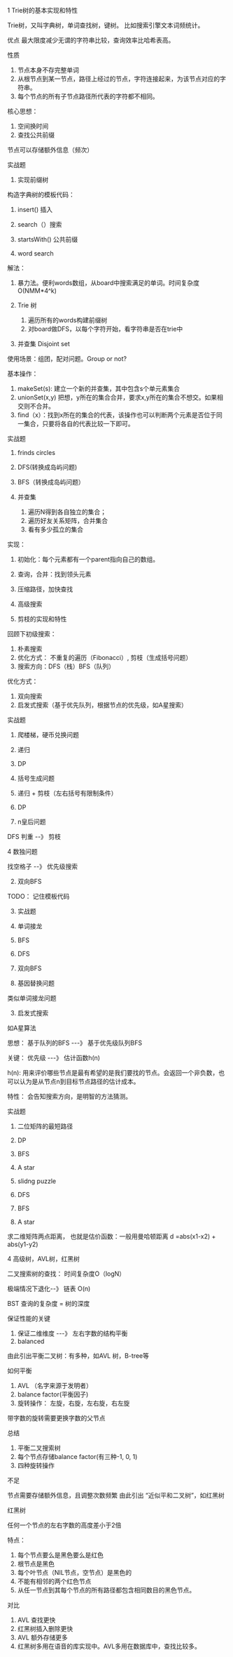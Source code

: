 1 Trie树的基本实现和特性

Trie树，又叫字典树，单词查找树，键树。
比如搜索引擎文本词频统计。

优点 最大限度减少无谓的字符串比较，查询效率比哈希表高。

性质

1. 节点本身不存完整单词
2. 从根节点到某一节点，路径上经过的节点，字符连接起来，为该节点对应的字符串。
3. 每个节点的所有子节点路径所代表的字符都不相同。

核心思想： 

1. 空间换时间
2. 查找公共前缀

节点可以存储额外信息（频次）

实战题

1. 实现前缀树

构造字典树的模板代码：

1. insert() 插入
2. search（）搜索
3. startsWith() 公共前缀

2. word search

解法：

1. 暴力法。便利words数组，从board中搜索满足的单词。时间复杂度O(NMM*4^k) 
2. Trie 树
   1. 遍历所有的words构建前缀树 
   2. 对board做DFS，以每个字符开始，看字符串是否在trie中

2. 并查集 Disjoint set

使用场景：组团，配对问题。Group or not?

基本操作：

1. makeSet(s): 建立一个新的并查集，其中包含s个单元素集合
2. unionSet(x,y) 把想，y所在的集合合并，要求x,y所在的集合不想交。如果相交则不合并。
3. find（x）：找到x所在的集合的代表，该操作也可以判断两个元素是否位于同一集合，只要将各自的代表比较一下即可。

实战题

1. frinds circles

1. DFS(转换成岛屿问题)
2. BFS（转换成岛屿问题）
3. 并查集
   1. 遍历N得到各自独立的集合；
   2. 遍历好友关系矩阵，合并集合
   3. 看有多少孤立的集合

实现：

1. 初始化：每个元素都有一个parent指向自己的数组。
2. 查询，合并：找到领头元素
3. 压缩路径，加快查找

3. 高级搜索

1. 剪枝的实现和特性

回顾下初级搜索：

1. 朴素搜索
2. 优化方式： 不重复的遍历（Fibonacci）, 剪枝（生成括号问题）
3. 搜索方向：DFS（栈）BFS（队列）

优化方式：

1. 双向搜索
2. 启发式搜索（基于优先队列，根据节点的优先级，如A星搜索）

实战题

1. 爬楼梯，硬币兑换问题

1. 递归
2. DP

2. 括号生成问题

1. 递归 + 剪枝（左右括号有限制条件）
2. DP

3. n皇后问题

DFS 判重 --》 剪枝

4 数独问题

找空格子 --》 优先级搜索

2. 双向BFS

TODO： 记住模板代码

3. 实战题

1. 单词接龙

1. BFS
2. DFS
3. 双向BFS

2. 基因替换问题

类似单词接龙问题

3. 启发式搜索

如A星算法

思想： 基于队列的BFS ---》 基于优先级队列BFS

关键： 优先级 ---》 估计函数h(n)

h(n): 用来评价哪些节点是最有希望的是我们要找的节点。会返回一个非负数，也可以认为是从节点n到目标节点路径的估计成本。

特性： 会告知搜索方向，是明智的方法猜测。

实战题

1. 二位矩阵的最短路径

1. DP
2. BFS
3. A star

2. slidng puzzle

1. DFS
2. BFS
3. A star

求二维矩阵两点距离， 也就是估价函数：一般用曼哈顿距离 d =abs(x1-x2) + abs(y1-y2)

4 高级树，AVL树，红黑树

二叉搜索树的查找： 时间复杂度O（logN）

极端情况下退化--》 链表 O(n)

BST 查询的复杂度 = 树的深度

保证性能的关键

1. 保证二维维度 ---》 左右字数的结构平衡
2. balanced

由此引出平衡二叉树：有多种，如AVL 树，B-tree等

如何平衡

1. AVL （名字来源于发明者）
2. balance factor(平衡因子)
3. 旋转操作： 左旋，右旋，左右旋，右左旋

带字数的旋转需要更换字数的父节点

总结

1. 平衡二叉搜索树
2. 每个节点存储balance factor(有三种-1, 0, 1)
3. 四种旋转操作

不足

节点需要存储额外信息，且调整次数频繁
由此引出 “近似平和二叉树”，如红黑树

红黑树

 任何一个节点的左右字数的高度差小于2倍

特点：

1. 每个节点要么是黑色要么是红色
2. 根节点是黑色
3. 每个叶节点（NIL节点，空节点）是黑色的
4. 不能有相邻的两个红色节点
5. 从任一节点到其每个节点的所有路径都包含相同数目的黑色节点。

对比

1. AVL 查找更快
2. 红黑树插入删除更快
3. AVL 额外存储更多
4. 红黑树多用在语音的库实现中。AVL多用在数据库中，查找比较多。


